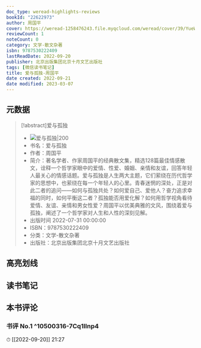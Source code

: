 ```yaml
---
doc_type: weread-highlights-reviews
bookId: "22622973"
author: 周国平
cover: https://weread-1258476243.file.myqcloud.com/weread/cover/39/YueWen_22622973/t7_YueWen_22622973.jpg
reviewCount: 1
noteCount: 0
category: 文学-散文杂著
isbn: 9787530222409
lastReadDate: 2022-09-20
publisher: 北京出版集团北京十月文艺出版社
tags: [微信读书笔记]
title: 爱与孤独-周国平
date created: 2022-09-21
date modified: 2023-03-07
---
```


## 元数据

>[!abstract]爱与孤独
> - ![爱与孤独|200](https://weread-1258476243.file.myqcloud.com/weread/cover/39/YueWen_22622973/t7_YueWen_22622973.jpg)
> - 书名：爱与孤独
> - 作者：周国平
> - 简介：著名学者、作家周国平的经典散文集，精选128篇最佳情感散文，诠释一个哲学家眼中的爱情、性爱、婚姻、亲情和友谊，回答年轻人最关心的情感话题。爱与孤独是人生两大主题，它们萦绕在历代哲学家的思想中，也萦绕在每一个年轻人的心里。青春迷惘的深处，正是对此二者的追问——如何与孤独共处？如何爱自己、爱他人？奋力追求幸福的同时，如何平衡这二者？孤独能否用爱化解？如何用哲学视角看待爱情、友谊、亲情和男女性爱？周国平以优美典雅的文风，围绕着爱与孤独，阐述了一个哲学家对人生和人性的深刻见解。
> - 出版时间 2022-07-31 00:00:00
> - ISBN：9787530222409
> - 分类：文学-散文杂著
> - 出版社：北京出版集团北京十月文艺出版社

## 高亮划线

## 读书笔记

## 本书评论

### 书评 No.1 ^10500316-7Cq1Ilnp4

⏱ [[2022-09-20]] 21:27
